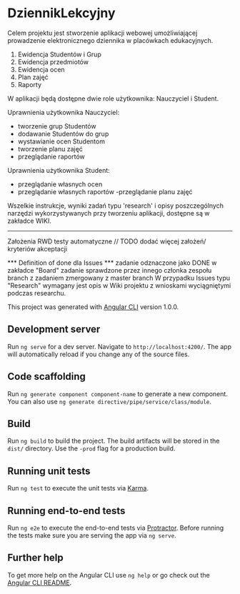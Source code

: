 # DziennikLekcyjny


Celem projektu jest stworzenie aplikacji webowej umożliwiającej prowadzenie elektronicznego dziennika w placówkach edukacyjnych.

1. Ewidencja Studentów i Grup
2. Ewidencja przedmiotów
3. Ewidencja ocen
4. Plan zajęć
5. Raporty

W aplikacji będą dostępne dwie role użytkownika: Nauczyciel i Student.

Uprawnienia użytkownika Nauczyciel:
- tworzenie grup Studentów
- dodawanie Studentów do grup
- wystawianie ocen Studentom
- tworzenie planu zajęć
- przeglądanie raportów

Uprawnienia użytkownika Student:

- przeglądanie własnych ocen
- przeglądanie własnych raportów
 -przeglądanie planu zajęć
 
Wszelkie instrukcje, wyniki zadań typu 'research' i opisy poszczególnych narzędzi wykorzystywanych przy tworzeniu aplikacji, dostępne są  w zakładce WIKI.
 
-----------------------------------------------------------------------------------------------------------------------------
 
Założenia
RWD
testy automatyczne
// TODO dodać więcej założeń/ kryteriów akceptacji

*** Definition of done dla Issues ***
zadanie odznaczone jako DONE w zakładce "Board"
zadanie sprawdzone przez innego członka zespołu
branch z zadaniem zmergowany z master branch
W przypadku Issues typu "Research" wymagany jest opis w Wiki projektu z wnioskami wyciągniętymi podczas researchu.


This project was generated with [Angular CLI](https://github.com/angular/angular-cli) version 1.0.0.

## Development server

Run `ng serve` for a dev server. Navigate to `http://localhost:4200/`. The app will automatically reload if you change any of the source files.

## Code scaffolding

Run `ng generate component component-name` to generate a new component. You can also use `ng generate directive/pipe/service/class/module`.

## Build

Run `ng build` to build the project. The build artifacts will be stored in the `dist/` directory. Use the `-prod` flag for a production build.

## Running unit tests

Run `ng test` to execute the unit tests via [Karma](https://karma-runner.github.io).

## Running end-to-end tests

Run `ng e2e` to execute the end-to-end tests via [Protractor](http://www.protractortest.org/).
Before running the tests make sure you are serving the app via `ng serve`.

## Further help

To get more help on the Angular CLI use `ng help` or go check out the [Angular CLI README](https://github.com/angular/angular-cli/blob/master/README.md).
